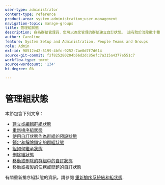 ```yaml
---
user-type: administrator
content-type: reference
product-area: system-administration;user-management
navigation-topic: manage-groups
title: 管理組狀態
description: 身為群組管理員，您可以為您管理的群組建立自訂狀態。 這有助於消除數十種公司範圍自訂狀態的需求，並讓您在群組階層中擁有更多自主權。 如果Workfront管理員已解除鎖定狀態，您也可以編輯所管理群組的系統層級狀態。
author: Caroline
feature: System Setup and Administration, People Teams and Groups
role: Admin
exl-id: 98512e42-5199-4bfc-9252-7ae0d7f7d614
source-git-commit: f2f825280204b56d2dc85efc7a315a4377e551c7
workflow-type: tm+mt
source-wordcount: '134'
ht-degree: 0%

---
```


# 管理組狀態

本節包含下列文章：

* [建立或編輯群組狀態](../../../administration-and-setup/manage-groups/manage-group-statuses/create-or-edit-a-group-status.md)
* [重新排序組狀態](../../../administration-and-setup/manage-groups/manage-group-statuses/reorder-group-statuses-from-groups-area.md)
* [使用自訂狀態作為群組的預設狀態](../../../administration-and-setup/manage-groups/manage-group-statuses/use-custom-statuses-as-default-statuses-group.md)
* [鎖定和解除鎖定的群組狀態](../../../administration-and-setup/manage-groups/manage-group-statuses/lock-or-unlock-a-custom-group-status.md)
* [組如何繼承狀態](../../../administration-and-setup/manage-groups/manage-group-statuses/how-groups-inherit-statuses.md)
* [刪除組狀態](../../../administration-and-setup/manage-groups/manage-group-statuses/delete-a-group-status.md)
* [移動或刪除的群組中的自訂狀態](../../../administration-and-setup/manage-groups/manage-group-statuses/custom-statuses-in-group-moved-or-deleted.md)
* [移動或複製的任務或問題的自訂狀態](../../../administration-and-setup/manage-groups/manage-group-statuses/custom-statuses-on-a-task-or-issue-that-is-moved-or-copied.md)

有關重新排序組狀態的資訊，請參閱 [重新排序系統級和組狀態](../../../administration-and-setup/customize-workfront/creating-custom-status-and-priority-labels/reorder-system-statuses.md).

